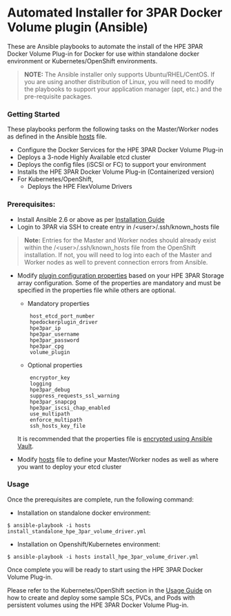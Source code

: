 # Automated Installer for 3PAR Docker Volume plugin (Ansible)

These are Ansible playbooks to automate the install of the HPE 3PAR Docker Volume Plug-in for Docker for use within standalone docker environment or Kubernetes/OpenShift environments.

>**NOTE:** The Ansible installer only supports Ubuntu/RHEL/CentOS. If you are using another distribution of Linux, you will need to modify the playbooks to support your application manager (apt, etc.) and the pre-requisite packages.

### Getting Started

These playbooks perform the following tasks on the Master/Worker nodes as defined in the Ansible [hosts](/ansible_3par_docker_plugin/hosts) file.
* Configure the Docker Services for the HPE 3PAR Docker Volume Plug-in
* Deploys a 3-node Highly Available etcd cluster
* Deploys the config files (iSCSI or FC) to support your environment
* Installs the HPE 3PAR Docker Volume Plug-in (Containerized version)
* For Kubernetes/OpenShift, 
  * Deploys the HPE FlexVolume Drivers

### Prerequisites:

  - Install Ansible 2.6 or above as per [Installation Guide](https://docs.ansible.com/ansible/latest/installation_guide/intro_installation.html)
  - Login to 3PAR via SSH to create entry in /\<user>\/.ssh/known_hosts file
  > **Note:** Entries for the Master and Worker nodes should already exist within the /\<user>\/.ssh/known_hosts file from the OpenShift installation. If not, you will need to log into each of the Master and Worker nodes as well to prevent connection errors from Ansible.
  
  - Modify [plugin configuration properties](/ansible_3par_docker_plugin/properties/plugin_configuration_properties.yml) based on your HPE 3PAR Storage array configuration. Some of the properties are mandatory and must be specified in the properties file while others are optional. 
    - Mandatory properties
    ```
        host_etcd_port_number
        hpedockerplugin_driver
        hpe3par_ip
        hpe3par_username
        hpe3par_password
        hpe3par_cpg
        volume_plugin
    ```
    - Optional properties
    ```
        encryptor_key
        logging
        hpe3par_debug
        suppress_requests_ssl_warning
        hpe3par_snapcpg
        hpe3par_iscsi_chap_enabled
        use_multipath
        enforce_multipath
        ssh_hosts_key_file
    ```
    
    It is recommended that the properties file is [encrypted using Ansible Vault](/ansible_3par_docker_plugin/encrypt_properties.md).

  - Modify [hosts](/ansible_3par_docker_plugin/hosts) file to define your Master/Worker nodes as well as where you want to deploy your etcd cluster

### Usage

Once the prerequisites are complete, run the following command:

- Installation on standalone docker environment:
```
$ ansible-playbook -i hosts install_standalone_hpe_3par_volume_driver.yml
```

- Installation on Openshift/Kubernetes environment:
```
$ ansible-playbook -i hosts install_hpe_3par_volume_driver.yml
```

Once complete you will be ready to start using the HPE 3PAR Docker Volume Plug-in.

Please refer to the Kubernetes/OpenShift section in the [Usage Guide](/docs/usage.md#k8_usage) on how to create and deploy some sample SCs, PVCs, and Pods with persistent volumes using the HPE 3PAR Docker Volume Plug-in.


<br><br>
